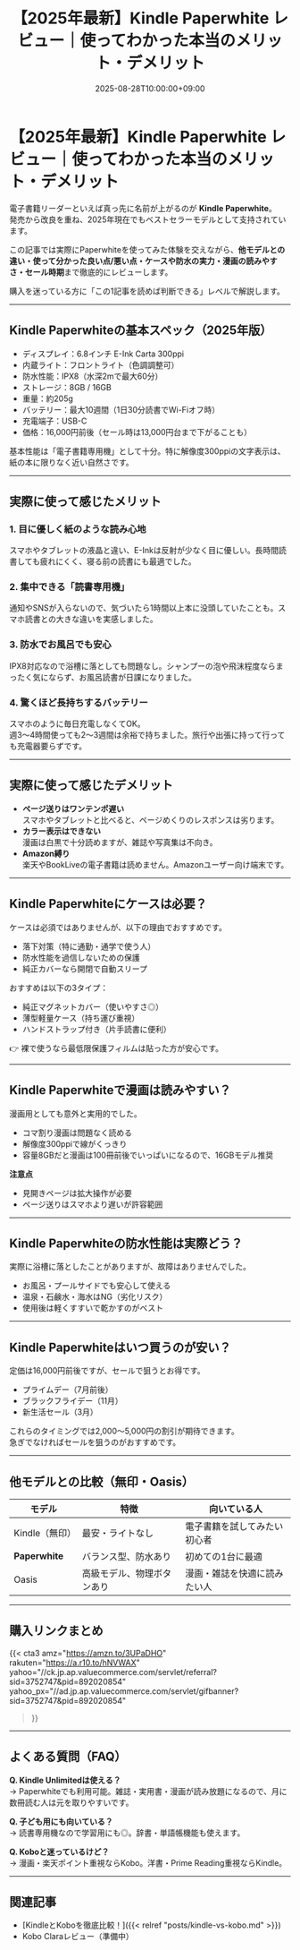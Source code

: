 ﻿---
title: "【2025年最新】Kindle Paperwhite レビュー｜使ってわかった本当のメリット・デメリット"
date: 2025-08-28T10:00:00+09:00
draft: false
description: "Kindle Paperwhiteの実機レビュー。使って感じたメリット・デメリット、ケースの必要性、防水性能、漫画の読みやすさ、セールの買い時まで3000文字以上で徹底解説。"
tags: ["Kindle", "電子書籍リーダー", "レビュー", "Amazon", "漫画", "防水", "ケース"]
---

# 【2025年最新】Kindle Paperwhite レビュー｜使ってわかった本当のメリット・デメリット

電子書籍リーダーといえば真っ先に名前が上がるのが **Kindle Paperwhite**。  
発売から改良を重ね、2025年現在でもベストセラーモデルとして支持されています。  

この記事では実際にPaperwhiteを使ってみた体験を交えながら、**他モデルとの違い・使って分かった良い点/悪い点・ケースや防水の実力・漫画の読みやすさ・セール時期**まで徹底的にレビューします。  

購入を迷っている方に「この1記事を読めば判断できる」レベルで解説します。  

---

## Kindle Paperwhiteの基本スペック（2025年版）

- ディスプレイ：6.8インチ E-Ink Carta 300ppi  
- 内蔵ライト：フロントライト（色調調整可）  
- 防水性能：IPX8（水深2mで最大60分）  
- ストレージ：8GB / 16GB  
- 重量：約205g  
- バッテリー：最大10週間（1日30分読書でWi-Fiオフ時）  
- 充電端子：USB-C  
- 価格：16,000円前後（セール時は13,000円台まで下がることも）  

基本性能は「電子書籍専用機」として十分。特に解像度300ppiの文字表示は、紙の本に限りなく近い自然さです。  

---

## 実際に使って感じたメリット

### 1. 目に優しく紙のような読み心地
スマホやタブレットの液晶と違い、E-Inkは反射が少なく目に優しい。長時間読書しても疲れにくく、寝る前の読書にも最適でした。  

### 2. 集中できる「読書専用機」
通知やSNSが入らないので、気づいたら1時間以上本に没頭していたことも。スマホ読書との大きな違いを実感しました。  

### 3. 防水でお風呂でも安心
IPX8対応なので浴槽に落としても問題なし。シャンプーの泡や飛沫程度ならまったく気にならず、お風呂読書が日課になりました。  

### 4. 驚くほど長持ちするバッテリー
スマホのように毎日充電しなくてOK。  
週3〜4時間使っても2〜3週間は余裕で持ちました。旅行や出張に持って行っても充電器要らずです。  

---

## 実際に使って感じたデメリット

- **ページ送りはワンテンポ遅い**  
  スマホやタブレットと比べると、ページめくりのレスポンスは劣ります。  
- **カラー表示はできない**  
  漫画は白黒で十分読めますが、雑誌や写真集は不向き。  
- **Amazon縛り**  
  楽天やBookLiveの電子書籍は読めません。Amazonユーザー向け端末です。  

---

## Kindle Paperwhiteにケースは必要？

ケースは必須ではありませんが、以下の理由でおすすめです。  
- 落下対策（特に通勤・通学で使う人）  
- 防水性能を過信しないための保護  
- 純正カバーなら開閉で自動スリープ  

おすすめは以下の3タイプ：  
- 純正マグネットカバー（使いやすさ◎）  
- 薄型軽量ケース（持ち運び重視）  
- ハンドストラップ付き（片手読書に便利）  

👉 裸で使うなら最低限保護フィルムは貼った方が安心です。  

---

## Kindle Paperwhiteで漫画は読みやすい？

漫画用としても意外と実用的でした。  
- コマ割り漫画は問題なく読める  
- 解像度300ppiで線がくっきり  
- 容量8GBだと漫画は100冊前後でいっぱいになるので、16GBモデル推奨  

**注意点**  
- 見開きページは拡大操作が必要  
- ページ送りはスマホより遅いが許容範囲  

---

## Kindle Paperwhiteの防水性能は実際どう？

実際に浴槽に落としたことがありますが、故障はありませんでした。  
- お風呂・プールサイドでも安心して使える  
- 温泉・石鹸水・海水はNG（劣化リスク）  
- 使用後は軽くすすいで乾かすのがベスト  

---

## Kindle Paperwhiteはいつ買うのが安い？

定価は16,000円前後ですが、セールで狙うとお得です。  
- プライムデー（7月前後）  
- ブラックフライデー（11月）  
- 新生活セール（3月）  

これらのタイミングでは2,000〜5,000円の割引が期待できます。  
急ぎでなければセールを狙うのがおすすめです。  

---

## 他モデルとの比較（無印・Oasis）

| モデル | 特徴 | 向いている人 |
|--------|------|--------------|
| Kindle（無印） | 最安・ライトなし | 電子書籍を試してみたい初心者 |
| **Paperwhite** | バランス型、防水あり | 初めての1台に最適 |
| Oasis | 高級モデル、物理ボタンあり | 漫画・雑誌を快適に読みたい人 |

---

## 購入リンクまとめ

{{< cta3
  amz="https://amzn.to/3UPaDHO"
  rakuten="https://a.r10.to/hNVWAX"
  yahoo="//ck.jp.ap.valuecommerce.com/servlet/referral?sid=3752747&pid=892020854"
  yahoo_px="//ad.jp.ap.valuecommerce.com/servlet/gifbanner?sid=3752747&pid=892020854"
>}}


---

## よくある質問（FAQ）

**Q. Kindle Unlimitedは使える？**  
→ Paperwhiteでも利用可能。雑誌・実用書・漫画が読み放題になるので、月に数冊読む人は元を取りやすいです。  

**Q. 子ども用にも向いている？**  
→ 読書専用機なので学習用にも◎。辞書・単語帳機能も使えます。  

**Q. Koboと迷っているけど？**  
→ 漫画・楽天ポイント重視ならKobo。洋書・Prime Reading重視ならKindle。  

---

## 関連記事
- [KindleとKoboを徹底比較！]({{< relref "posts/kindle-vs-kobo.md" >}})
- Kobo Claraレビュー（準備中）

